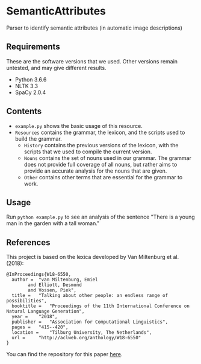 # SemanticAttributes
Parser to identify semantic attributes (in automatic image descriptions)

## Requirements
These are the software versions that we used. Other versions remain untested, and may give different results.

* Python 3.6.6
* NLTK 3.3
* SpaCy 2.0.4

## Contents

* `example.py` shows the basic usage of this resource.
* `Resources` contains the grammar, the lexicon, and the scripts used to build the grammar.
    - `History` contains the previous versions of the lexicon, with the scripts that we used to compile the current version.
    - `Nouns` contains the set of nouns used in our grammar. The grammar does not provide full coverage of all nouns, but rather aims to provide an accurate analysis for the nouns that are given.
    - `Other` contains other terms that are essential for the grammar to work.

## Usage

Run `python example.py` to see an analysis of the sentence "There is a young man in the garden with a tall woman."

## References

This project is based on the lexica developed by Van Miltenburg et al. (2018):

```
@InProceedings{W18-6550,
  author = 	"van Miltenburg, Emiel
		and Elliott, Desmond
		and Vossen, Piek",
  title = 	"Talking about other people: an endless range of possibilities",
  booktitle = 	"Proceedings of the 11th International Conference on Natural Language Generation",
  year = 	"2018",
  publisher = 	"Association for Computational Linguistics",
  pages = 	"415--420",
  location = 	"Tilburg University, The Netherlands",
  url = 	"http://aclweb.org/anthology/W18-6550"
}
```

You can find the repository for this paper [here](https://github.com/evanmiltenburg/LabelingPeople).
